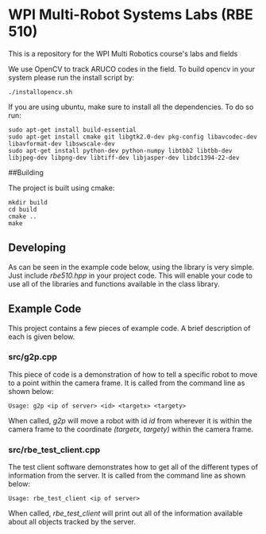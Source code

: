 # WPI Multi-Robot Systems Labs (RBE 510)
This is a repository for the WPI Multi Robotics course's labs and fields

We use OpenCV to track ARUCO codes in the field.
To build opencv in your system please run the install script by:
```
./installopencv.sh
```

If you are using ubuntu, make sure to install all the dependencies.
To do so run:
```
sudo apt-get install build-essential  
sudo apt-get install cmake git libgtk2.0-dev pkg-config libavcodec-dev libavformat-dev libswscale-dev  
sudo apt-get install python-dev python-numpy libtbb2 libtbb-dev libjpeg-dev libpng-dev libtiff-dev libjasper-dev libdc1394-22-dev  
```

##Building

The project is built using cmake:

```
mkdir build  
cd build  
cmake ..  
make  
```

## Developing

As can be seen in the example code below, using the library is very simple. Just include *rbe510.hpp* in your project code. This will enable your code to use all of the libraries and functions available in the class library.

## Example Code

This project contains a few pieces of example code. A brief description of each is given below.

### src/g2p.cpp

This piece of code is a demonstration of how to tell a specific robot to move to a point within the camera frame. It is called from the command line as shown below:

```
Usage: g2p <ip of server> <id> <targetx> <targety>
```

When called, *g2p* will move a robot with id *id* from wherever it is within the camera frame to the coordinate *(targetx, targety)* within the camera frame. 

### src/rbe_test_client.cpp

The test client software demonstrates how to get all of the different types of information from the server. It is called from the command line as shown below:

```
Usage: rbe_test_client <ip of server>
```

When called, *rbe_test_client* will print out all of the information available about all objects tracked by the server.